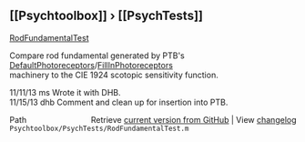## [[Psychtoolbox]] &#8250; [[PsychTests]]

[RodFundamentalTest](RodFundamentalTest)  
  
Compare rod fundamental generated by PTB's [DefaultPhotoreceptors](DefaultPhotoreceptors)/[FillInPhotoreceptors](FillInPhotoreceptors)  
machinery to the CIE 1924 scotopic sensitivity function.  
  
11/11/13  ms   Wrote it with DHB.  
11/15/13  dhb  Comment and clean up for insertion into PTB.  




<div class="code_header" style="text-align:right;">
  <span style="float:left;">Path&nbsp;&nbsp;</span> <span class="counter">Retrieve <a href=
  "https://raw.github.com/Psychtoolbox-3/Psychtoolbox-3/beta/Psychtoolbox/PsychTests/RodFundamentalTest.m">current version from GitHub</a> | View <a href=
  "https://github.com/Psychtoolbox-3/Psychtoolbox-3/commits/beta/Psychtoolbox/PsychTests/RodFundamentalTest.m">changelog</a></span>
</div>
<div class="code">
  <code>Psychtoolbox/PsychTests/RodFundamentalTest.m</code>
</div>

